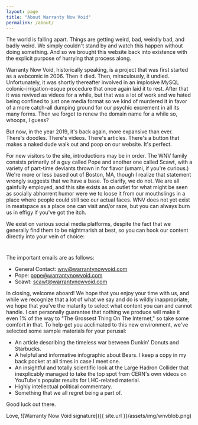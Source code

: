 ```yaml
---
layout: page
title: "About Warranty Now Void"
permalink: /about/
---
```


The world is falling apart. Things are getting weird, bad, weirdly bad, and badly weird. We simply couldn't stand by and watch this happen without doing something. And so we brought this website back into existence with the explicit purpose of hurrying that process along. 

Warranty Now Void, historically speaking, is a project that was first started as a webcomic in 2006. Then it died. Then, miraculously, it undied. Unfortunately, it was shortly thereafter involved in an implosive MySQL colonic-irrigation-esque procedure that once again laid it to rest. After that it was revived as videos for a while, but that was a lot of work and we hated being confined to just one media format so we kind of murdered it in favor of a more catch-all dumping ground for our psychic excrement in all its many forms. Then we forgot to renew the domain name for a while so, whoops, I guess?

But now, in the year 2019, it's back again, more expansive than ever. There's doodles. There's videos. There's articles. There's a button that makes a naked dude walk out and poop on our website. It's perfect.

For new visitors to the site, introductions may be in order. The WNV family consists primarily of a guy called Pope and another one called Scawt, with a variety of part-time deviants thrown in for flavor (umami, if you're curious.) We're more or less based out of Boston, MA, though I realize that statement wrongly suggests that we have a base. To clarify, we do not. We are all gainfully employed, and this site exists as an outlet for what might be seen as socially abhorrent humor were we to loose it from our mouthslings in a place where people could still see our actual faces. WNV does not yet exist in meatspace as a place one can visit and/or raze, but you can always burn us in effigy if you've got the itch.

We exist on various social media platforms, despite the fact that we generally find them to be nightmarish at best, so you can hook our content directly into your vein of choice:

<h1 class="display-3">
  <a href="#"><i class="fab fa-twitter-square"></i></a>
  <a href="#"><i class="fab fa-facebook-square"></i></a>
  <a href="#"><i class="fab fa-instagram"></i></a>
  <a href="#"><i class="fab fa-tumblr-square"></i></a>
</h1>

The important emails are as follows:

- General Contact: <wnv@warrantynowvoid.com>
- Pope: <pope@warrantynowvoid.com>
- Scawt: <scawt@warrantynowvoid.com>

In closing, welcome aboard! We hope that you enjoy your time with us, and while we recognize that a lot of what we say and do is wildly inappropriate, we hope that you've the maturity to select what content you can and cannot handle. I can personally guarantee that nothing we produce will make it even 1% of the way to "The Grossest Thing On The Internet," so take some comfort in that. To help get you acclimated to this new environment, we've selected some sample materials for your perusal:

- An article describing the timeless war between Dunkin' Donuts and Starbucks.
- A helpful and informative infographic about Bears. I keep a copy in my back pocket at all times in case I meet one.
- An insightful and totally scientific look at the Large Hadron Collider that inexplicably managed to take the top spot from CERN's own videos on YouTube's popular results for LHC-related material.
- Highly intellectual political commentary.
- Something that we all regret being a part of.

Good luck out there.

Love,
![Warranty Now Void signature]({{ site.url }}/assets/img/wnvblob.png)